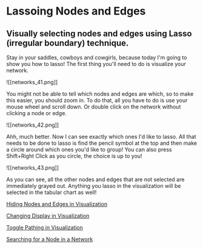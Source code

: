 # Lassoing Nodes and Edges

## Visually selecting nodes and edges using Lasso (irregular boundary) technique.

Stay in your saddles, cowboys and cowgirls, because today I'm going to show you how to lasso! The first thing you'll need to do is visualize your network.

![[networks_41.png]]

 You might not be able to tell which nodes and edges are which, so to make this easier, you should zoom in. To do that, all you have to do is use your mouse wheel and scroll down.
 Or double click on the network without clicking a node or edge.

![[networks_42.png]]

Ahh, much better. Now I can see exactly which ones I'd like to lasso. All that needs to be done to lasso is find the pencil symbol at the top and then make a circle around which ones you'd like to group! You can also press Shift+Right Click as you circle, the choice is up to you!

![[networks_43.png]]

As you can see, all the other nodes and edges that are not selected are immediately grayed out. Anything you lasso in the visualization will be selected in the tabular chart as well!


[Hiding Nodes and Edges in Visualization](https://help.biodati.com/networks/visualization/hiding-nodes-and-edges-in-visualization)

[Changing Display in Visualization](https://help.biodati.com/networks/visualization/changing-display-in-visualization)

[Toggle Pathing in Visualization](https://help.biodati.com/networks/visualization/toggle-pathing-in-visualization)

[Searching for a Node in a Network](https://help.biodati.com/networks/visualization/searching-for-a-node-in-a-network)
